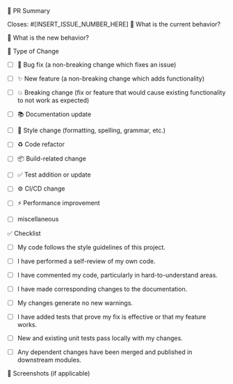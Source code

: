 <!--
Thank you for your contribution!
Please provide a clear and concise description of the changes you're making.
-->

📝 PR Summary

Closes: #[INSERT_ISSUE_NUMBER_HERE]
🤔 What is the current behavior?

<!--
Please describe the current behavior that you are modifying, or link to a relevant issue.
-->

🚀 What is the new behavior?

<!--
Please describe the new behavior you've implemented.
-->

🎯 Type of Change

<!--
Please check the relevant option(s) by putting an x in the box.
-->

- [ ] 🐛 Bug fix (a non-breaking change which fixes an issue)

- [ ] ✨ New feature (a non-breaking change which adds functionality)

- [ ] 💥 Breaking change (fix or feature that would cause existing functionality to not work as expected)

- [ ] 📚 Documentation update

- [ ] 💅 Style change (formatting, spelling, grammar, etc.)

- [ ] ♻️ Code refactor

- [ ] 📦 Build-related change

- [ ] ✅ Test addition or update

- [ ] ⚙️ CI/CD change

- [ ] ⚡ Performance improvement

- [ ] miscellaneous

✅ Checklist

<!--
Please go through the following checklist and mark the items that are completed.
If an item is not applicable, you can mark it as [n/a].
-->

- [ ] My code follows the style guidelines of this project.

- [ ] I have performed a self-review of my own code.

- [ ] I have commented my code, particularly in hard-to-understand areas.

- [ ] I have made corresponding changes to the documentation.

- [ ] My changes generate no new warnings.

- [ ] I have added tests that prove my fix is effective or that my feature works.

- [ ] New and existing unit tests pass locally with my changes.

- [ ] Any dependent changes have been merged and published in downstream modules.

📸 Screenshots (if applicable)
